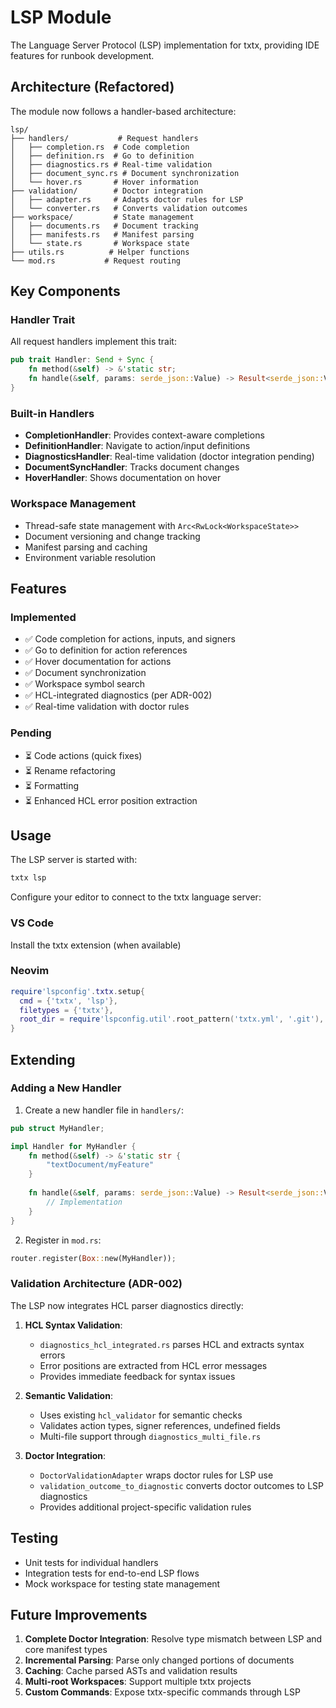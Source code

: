 # LSP Module

The Language Server Protocol (LSP) implementation for txtx, providing IDE features for runbook development.

## Architecture (Refactored)

The module now follows a handler-based architecture:

```
lsp/
├── handlers/           # Request handlers
│   ├── completion.rs  # Code completion
│   ├── definition.rs  # Go to definition
│   ├── diagnostics.rs # Real-time validation
│   ├── document_sync.rs # Document synchronization
│   └── hover.rs       # Hover information
├── validation/        # Doctor integration
│   ├── adapter.rs     # Adapts doctor rules for LSP
│   └── converter.rs   # Converts validation outcomes
├── workspace/         # State management
│   ├── documents.rs   # Document tracking
│   ├── manifests.rs   # Manifest parsing
│   └── state.rs       # Workspace state
├── utils.rs          # Helper functions
└── mod.rs           # Request routing
```

## Key Components

### Handler Trait
All request handlers implement this trait:

```rust
pub trait Handler: Send + Sync {
    fn method(&self) -> &'static str;
    fn handle(&self, params: serde_json::Value) -> Result<serde_json::Value, ResponseError>;
}
```

### Built-in Handlers
- **CompletionHandler**: Provides context-aware completions
- **DefinitionHandler**: Navigate to action/input definitions
- **DiagnosticsHandler**: Real-time validation (doctor integration pending)
- **DocumentSyncHandler**: Tracks document changes
- **HoverHandler**: Shows documentation on hover

### Workspace Management
- Thread-safe state management with `Arc<RwLock<WorkspaceState>>`
- Document versioning and change tracking
- Manifest parsing and caching
- Environment variable resolution

## Features

### Implemented
- ✅ Code completion for actions, inputs, and signers
- ✅ Go to definition for action references
- ✅ Hover documentation for actions
- ✅ Document synchronization
- ✅ Workspace symbol search
- ✅ HCL-integrated diagnostics (per ADR-002)
- ✅ Real-time validation with doctor rules

### Pending
- ⏳ Code actions (quick fixes)
- ⏳ Rename refactoring
- ⏳ Formatting
- ⏳ Enhanced HCL error position extraction

## Usage

The LSP server is started with:

```bash
txtx lsp
```

Configure your editor to connect to the txtx language server:

### VS Code
Install the txtx extension (when available)

### Neovim
```lua
require'lspconfig'.txtx.setup{
  cmd = {'txtx', 'lsp'},
  filetypes = {'txtx'},
  root_dir = require'lspconfig.util'.root_pattern('txtx.yml', '.git'),
}
```

## Extending

### Adding a New Handler

1. Create a new handler file in `handlers/`:
```rust
pub struct MyHandler;

impl Handler for MyHandler {
    fn method(&self) -> &'static str {
        "textDocument/myFeature"
    }
    
    fn handle(&self, params: serde_json::Value) -> Result<serde_json::Value, ResponseError> {
        // Implementation
    }
}
```

2. Register in `mod.rs`:
```rust
router.register(Box::new(MyHandler));
```

### Validation Architecture (ADR-002)

The LSP now integrates HCL parser diagnostics directly:

1. **HCL Syntax Validation**: 
   - `diagnostics_hcl_integrated.rs` parses HCL and extracts syntax errors
   - Error positions are extracted from HCL error messages
   - Provides immediate feedback for syntax issues

2. **Semantic Validation**:
   - Uses existing `hcl_validator` for semantic checks
   - Validates action types, signer references, undefined fields
   - Multi-file support through `diagnostics_multi_file.rs`

3. **Doctor Integration**:
   - `DoctorValidationAdapter` wraps doctor rules for LSP use
   - `validation_outcome_to_diagnostic` converts doctor outcomes to LSP diagnostics
   - Provides additional project-specific validation rules

## Testing

- Unit tests for individual handlers
- Integration tests for end-to-end LSP flows
- Mock workspace for testing state management

## Future Improvements

1. **Complete Doctor Integration**: Resolve type mismatch between LSP and core manifest types
2. **Incremental Parsing**: Parse only changed portions of documents
3. **Caching**: Cache parsed ASTs and validation results
4. **Multi-root Workspaces**: Support multiple txtx projects
5. **Custom Commands**: Expose txtx-specific commands through LSP